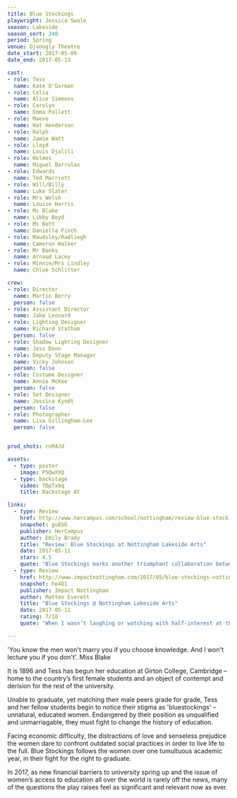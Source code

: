 ```yaml
---
title: Blue Stockings
playwright: Jessica Swale
season: Lakeside
season_sort: 340
period: Spring
venue: Djanogly Theatre
date_start: 2017-05-09
date_end: 2017-05-13

cast:
- role: Tess
  name: Kate O'Gorman
- role: Celia
  name: Alice Simmons
- role: Carolyn
  name: Emma Pallett
- role: Maeve
  name: Nat Henderson
- role: Ralph
  name: Jamie Watt
- role: Lloyd
  name: Louis Djalili
- role: Holmes
  name: Miguel Barrulas
- role: Edwards
  name: Ted Marriott
- role: Will/Billy
  name: Luke Slater
- role: Mrs Welsh
  name: Louise Harris
- role: Ms Blake
  name: Libby Boyd
- role: Ms Bott
  name: Daniella Finch
- role: Maudsley/Radliegh
  name: Cameron Walker
- role: Mr Banks
  name: Arnaud Lacey
- role: Minnie/Mrs Lindley
  name: Chloe Schlitter

crew:
- role: Director
  name: Martin Berry
  person: false
- role: Assistant Director
  name: Jake Leonard
- role: Lighting Designer
  name: Richard Statham
  person: false
- role: Shadow Lighting Designer
  name: Jess Donn
- role: Deputy Stage Manager
  name: Vicky Johnson
  person: false
- role: Costume Designer
  name: Annie McKee
  person: false
- role: Set Designer
  name: Jessica Kyndt
  person: false
- role: Photographer
  name: Lisa Gillingham-Lee
  person: false


prod_shots: rnM4Jd

assets:
  - type: poster
    image: P5QwXXQ
  - type: backstage
    video: fDpTxbq
    title: Backstage At

links:
  - type: Review
    href: http://www.hercampus.com/school/nottingham/review-blue-stockings-nottingham-new-theatre
    snapshot: gu8SG
    publisher: HerCampus
    author: Emily Brady
    title: "Review: Blue Stockings at Nottingham Lakeside Arts"
    date: 2017-05-11
    stars: 4.5
    quote: "Blue Stockings marks another triumphant collaboration between Nottingham New Theatre and Lakeside, with excellent acting, beautiful production design, and a hugely relevant subject matter. It is incredibly poignant and will stay with you long after you have left the theatre."
  - type: Review
    href: http://www.impactnottingham.com/2017/05/blue-stockings-nottingham-lakeside-arts/
    snapshot: he4O1
    publisher: Impact Nottingham
    author: Matteo Everett
    title: "Blue Stockings @ Nottingham Lakeside Arts"
    date: 2017-05-11
    rating: 7/10
    quote: "When I wasn’t laughing or watching with half-interest at the pre-digested story beats I was feeling genuine vicarious anger, and I left the theatre feeling ashamed of how much I take my education for granted."

---
```


'You know the men won't marry you if you choose knowledge. And I won't lecture you if you don't'. Miss Blake

It is 1896 and Tess has begun her education at Girton College, Cambridge – home to the country’s first female students and an object of contempt and derision for the rest of the university.

Unable to graduate, yet matching their male peers grade for grade, Tess and her fellow students begin to notice their stigma as 'bluestockings' – unnatural, educated women. Endangered by their position as unqualified and unmarriagable, they must fight to change the history of education.

Facing economic difficulty, the distractions of love and senseless prejudice the women dare to confront outdated social practices in order to live life to the full. Blue Stockings follows the women over one tumultuous academic year, in their fight for the right to graduate.

In 2017, as new financial barriers to university spring up and the issue of women’s access to education all over the world is rarely off the news, many of the questions the play raises feel as significant and relevant now as ever.
